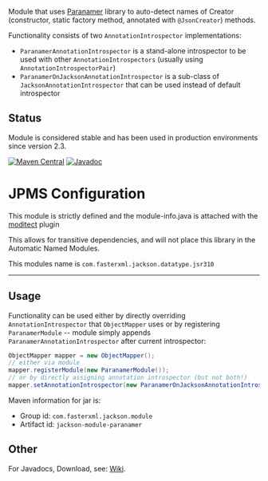 Module that uses [Paranamer](http://paranamer.codehaus.org) library to auto-detect names
of Creator (constructor, static factory method, annotated with `@JsonCreator`) methods.

Functionality consists of two `AnnotationIntrospector` implementations:

* `ParanamerAnnotationIntrospector` is a stand-alone introspector to be used with other `AnnotationIntrospectors` (usually using `AnnotationIntrospectorPair`)
* `ParanamerOnJacksonAnnotationIntrospector` is a sub-class of `JacksonAnnotationIntrospector` that can be used instead of default introspector

## Status

Module is considered stable and has been used in production environments since version 2.3.

[![Maven Central](https://maven-badges.herokuapp.com/maven-central/com.fasterxml.jackson.module/jackson-module-paranamer/badge.svg)](https://maven-badges.herokuapp.com/maven-central/com.fasterxml.jackson.module/jackson-module-paranamer/)
[![Javadoc](https://javadoc-emblem.rhcloud.com/doc/com.fasterxml.jackson.module/jackson-module-paranamer/badge.svg)](http://www.javadoc.io/doc/com.fasterxml.jackson.module/jackson-module-paranamer)


# JPMS Configuration
This module is strictly defined and the module-info.java is attached with the [moditect](https://github.com/moditect/moditect) plugin

This allows for transitive dependencies, and will not place this library in the Automatic Named Modules.

This modules name is ```com.fasterxml.jackson.datatype.jsr310```

-----

## Usage

Functionality can be used either by directly overriding `AnnotationIntrospector` that `ObjectMapper` uses
or by registering `ParanamerModule` -- module simply appends `ParanamerAnnotationIntrospector` after
current introspector:

```java
ObjectMapper mapper = new ObjectMapper();
// either via module
mapper.registerModule(new ParanamerModule());
// or by directly assigning annotation introspector (but not both!)
mapper.setAnnotationIntrospector(new ParanamerOnJacksonAnnotationIntrospector());
```

Maven information for jar is:

* Group id: `com.fasterxml.jackson.module`
* Artifact id: `jackson-module-paranamer`

## Other

For Javadocs, Download, see: [Wiki](../../wiki).
